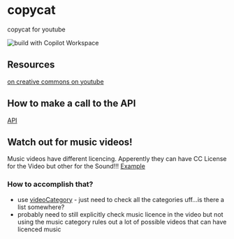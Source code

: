 # copycat
copycat for youtube

![build with Copilot Workspace](https://img.shields.io/badge/build%20with-Copilot%20Workspace-blue?logo=github&link=https://githubnext.com/projects/copilot-workspace)

## Resources
[on creative commons on youtube](https://www.youtube.com/watch?v=kBG-RnZU2cQ)


## How to make a call to the API
[API](https://developers.google.com/youtube/v3/docs/search/list?apix_params=%7B%22part%22%3A%5B%22id%22%5D%2C%22eventType%22%3A%22completed%22%2C%22order%22%3A%22viewCount%22%2C%22type%22%3A%5B%22video%22%5D%2C%22videoLicense%22%3A%22creativeCommon%22%2C%22videoType%22%3A%22any%22%7D#type)


## Watch out for music videos!
Music videos have different licencing. Apperently they can have CC License for the Video but other for the Sound!!!
[Example](https://www.youtube.com/watch?v=Rg4HQ1RhhYk)
### How to accomplish that?
- use [videoCategory](https://developers.google.com/youtube/v3/docs/videoCategories/list?apix_params=%7B%22part%22%3A%5B%22snippet%22%5D%2C%22id%22%3A%5B%221%22%5D%7D#usage) - just need to check all the categories uff...is there a list somewhere?
- probably need to still explicitly check music licence in the video but not using the music category rules out a lot of possible videos that can have licenced music

